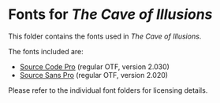 # Fonts for *The Cave of Illusions*

This folder contains the fonts used in *The Cave of Illusions*.

The fonts included are:
- [Source Code Pro](https://github.com/adobe-fonts/source-code-pro) (regular OTF, version 2.030)
- [Source Sans Pro](https://github.com/adobe-fonts/source-sans-pro) (regular OTF, version 2.020)

Please refer to the individual font folders for licensing details.
